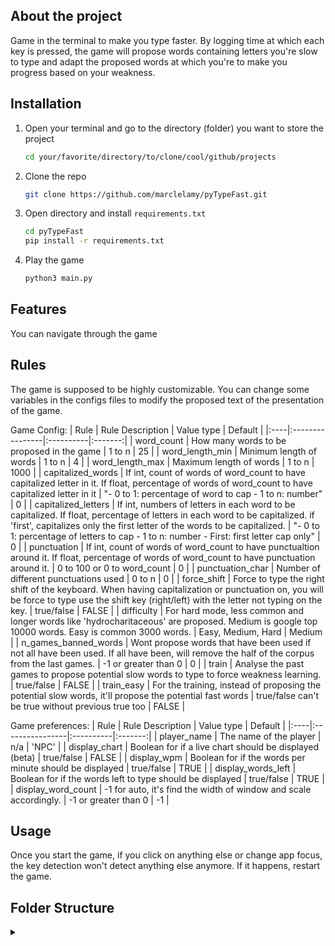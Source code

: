 <!-- ![](https://github.com/marclelamy/pyTypeFast/blob/main/game_demo.gif) -->



## About the project
Game in the terminal to make you type faster. By logging time at which each key is pressed, the game will propose words containing letters you're slow to type and adapt the proposed words at which you're to make you progress based on your weakness.





## Installation

1. Open your terminal and go to the directory (folder) you want to store the project
   ```sh
   cd your/favorite/directory/to/clone/cool/github/projects
   ```
2. Clone the repo
   ```sh
   git clone https://github.com/marclelamy/pyTypeFast.git
   ```
3. Open directory and install `requirements.txt`
   ```sh
   cd pyTypeFast
   pip install -r requirements.txt
   ```
4. Play the game
   ```sh
   python3 main.py
   ```



## Features 
You can navigate through the game 



## Rules 
The game is supposed to be highly customizable. You can change some variables in the configs files to modify the proposed text of the presentation of the game. 

Game Config: 
| Rule | Rule Description | Value type | Default |
|:----|:----------------|:----------|:-------:|
| word_count | How many words to be proposed in the game | 1 to n | 25 |
| word_length_min | Minimum length of words | 1 to n | 4 |
| word_length_max | Maximum length of words | 1 to n | 1000 |
| capitalized_words | If int, count of words of word_count to have capitalized letter in it. If float, percentage of words of word_count to have capitalized letter in it | "- 0 to 1: percentage of word to cap - 1 to n: number" | 0 |
| capitalized_letters | If int, numbers of letters in each word to be capitalized. If float, percentage of letters in each word to be capitalized. if 'first', capitalizes only the first letter of the words to be capitalized. | "- 0 to 1: percentage of letters to cap - 1 to n: number - First: first letter cap only" | 0 |
| punctuation | If int, count of words of word_count to have punctualtion around it. If float, percentage of words of word_count to have punctuation around it. | 0 to 100 or 0 to word_count | 0 |
| punctuation_char | Number of different punctuations used | 0 to n | 0 |
| force_shift | Force to type the right shift of the keyboard. When having capitalization or punctuation on, you will be force to type use the shift key (right/left) with the letter not typing on the key. | true/false | FALSE |
| difficulty | For hard mode, less common and longer words like 'hydrocharitaceous' are proposed. Medium is google top 10000 words. Easy is common 3000 words. | Easy, Medium, Hard | Medium |
| n_games_banned_words | Wont propose words that have been used if not all have been used. If all have been, will remove the half of the corpus from the last games. | -1 or greater than 0 | 0 |
| train | Analyse the past games to propose potential slow words to type to force weakness learning. | true/false | FALSE |
| train_easy | For the training, instead of proposing the potential slow words, it'll propose the potential fast words | true/false can't be true without previous true too | FALSE |

Game preferences: 
| Rule | Rule Description | Value type | Default |
|:----|:----------------|:----------|:-------:|
| player_name | The name of the player | n/a | 'NPC' |
| display_chart | Boolean for if a live chart should be displayed (beta) | true/false | FALSE |
| display_wpm | Boolean for if the words per minute should be displayed | true/false | TRUE |
| display_words_left | Boolean for if the words left to type should be displayed | true/false | TRUE |
| display_word_count | -1 for auto, it's find the width of window and scale accordingly. | -1 or greater than 0 | -1 |




## Usage
Once you start the game, if you click on anything else or change app focus, the key detection won't detect anything else anymore. If it happens, restart the game.


## Folder Structure
<details>
<summary></summary>

.
├── data                
│   ├── queries             # Queries to pull and analyze data from the database
│   └── text                # Text files used to propose words during the games

├── src                     # Source files
│   ├── detect_keys.py              
│   ├── display.py              
│   ├── log_data.py             
│   ├── score.py            # 

</details> 


